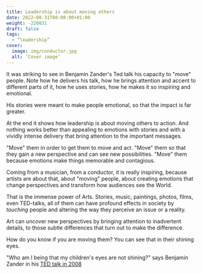 ```yaml
---
title: Leadership is about moving others
date: 2022–08-31T08:08:00+01:00
weight: -220831
draft: false
tags:
  - “leadership”
cover:
  image: img/conductor.jpg
  alt: ‘Cover image’
---
```


It was striking to see in Benjamin Zander's Ted talk his capacity to "move" people. Note how he delivers his talk, how he brings attention and accent to different parts of it, how he uses stories, how he makes it so inspiring and emotional. 

His stories were meant to make people emotional, so that the impact is far greater.

At the end it shows how leadership is about moving others to action. 
And nothing works better than appealing to emotions with stories and with a vividly intense delivery that bring attention to the important messages.

"Move" them in order to get them to move and act. 
"Move" them so that they gain a new perspective and can see new possibilities.
"Move" them because emotions make things memorable and contagious.

Coming from a musician, from a conductor, it is really inspiring, because artists are about that, about "moving" people, about creating emotions that change perspectives and transform how audiences see the World. 

That is the immense power of Arts. Stories, music, paintings, photos, films, even TED-talks, all of them can have profound effects in society by *touching* people and altering the way they perceive an issue or a reality.

Art can uncover new perspectives by bringing attention to inadvertent details, to those subtle differences that turn out to make the difference. 

How do you know if you are moving them? You can see that in their shining eyes.

"Who am I being that my children's eyes are not shining?" says Benjamin Zander in his [TED talk in 2008](https://www.youtube.com/watch?v=r9LCwI5iErE)



